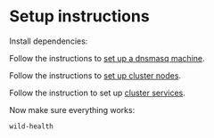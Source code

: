 # Setup instructions

Install dependencies:

Follow the instructions to [set up a dnsmasq machine](./dnsmasq/README.md).

Follow the instructions to [set up cluster nodes](./cluster-nodes/README.md).

Follow the instruction to set up [cluster services](./cluster-services/README.md).

Now make sure everything works:

```bash
wild-health
```
